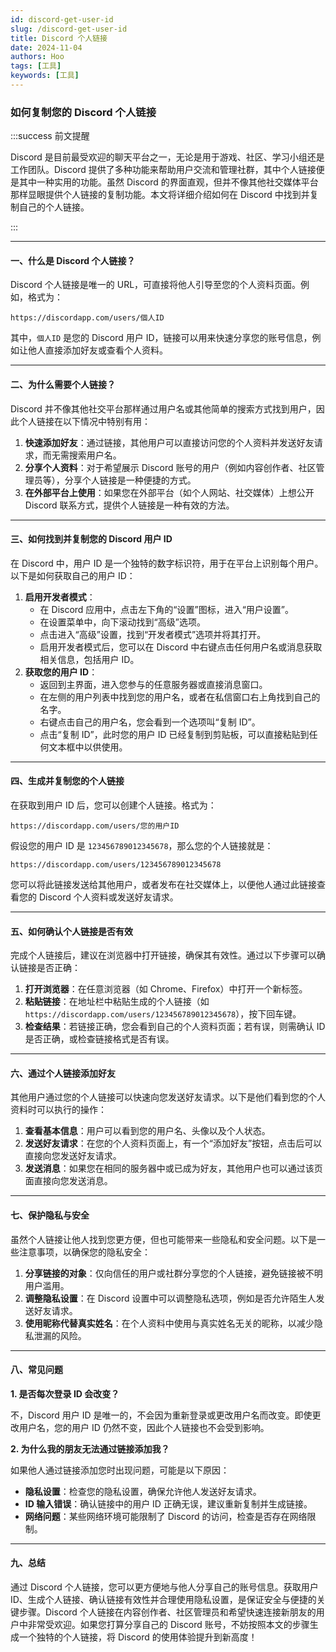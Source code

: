 ```yaml
---
id: discord-get-user-id
slug: /discord-get-user-id
title: Discord 个人链接
date: 2024-11-04
authors: Hoo
tags: [工具]
keywords: [工具]
---
```




### 如何复制您的 Discord 个人链接

:::success 前文提醒

Discord 是目前最受欢迎的聊天平台之一，无论是用于游戏、社区、学习小组还是工作团队。Discord 提供了多种功能来帮助用户交流和管理社群，其中个人链接便是其中一种实用的功能。虽然 Discord 的界面直观，但并不像其他社交媒体平台那样显眼提供个人链接的复制功能。本文将详细介绍如何在 Discord 中找到并复制自己的个人链接。

::: 


------

#### 一、什么是 Discord 个人链接？

Discord 个人链接是唯一的 URL，可直接将他人引导至您的个人资料页面。例如，格式为：

```
https://discordapp.com/users/個人ID
```

其中，`個人ID` 是您的 Discord 用户 ID，链接可以用来快速分享您的账号信息，例如让他人直接添加好友或查看个人资料。

------

#### 二、为什么需要个人链接？

Discord 并不像其他社交平台那样通过用户名或其他简单的搜索方式找到用户，因此个人链接在以下情况中特别有用：

1. **快速添加好友**：通过链接，其他用户可以直接访问您的个人资料并发送好友请求，而无需搜索用户名。
2. **分享个人资料**：对于希望展示 Discord 账号的用户（例如内容创作者、社区管理员等），分享个人链接是一种便捷的方式。
3. **在外部平台上使用**：如果您在外部平台（如个人网站、社交媒体）上想公开 Discord 联系方式，提供个人链接是一种有效的方法。

------

#### 三、如何找到并复制您的 Discord 用户 ID

在 Discord 中，用户 ID 是一个独特的数字标识符，用于在平台上识别每个用户。以下是如何获取自己的用户 ID：

1. **启用开发者模式**：
   - 在 Discord 应用中，点击左下角的“设置”图标，进入“用户设置”。
   - 在设置菜单中，向下滚动找到“高级”选项。
   - 点击进入“高级”设置，找到“开发者模式”选项并将其打开。
   - 启用开发者模式后，您可以在 Discord 中右键点击任何用户名或消息获取相关信息，包括用户 ID。
2. **获取您的用户 ID**：
   - 返回到主界面，进入您参与的任意服务器或直接消息窗口。
   - 在左侧的用户列表中找到您的用户名，或者在私信窗口右上角找到自己的名字。
   - 右键点击自己的用户名，您会看到一个选项叫“复制 ID”。
   - 点击“复制 ID”，此时您的用户 ID 已经复制到剪贴板，可以直接粘贴到任何文本框中以供使用。

------

#### 四、生成并复制您的个人链接

在获取到用户 ID 后，您可以创建个人链接。格式为：

```
https://discordapp.com/users/您的用户ID
```

假设您的用户 ID 是 `123456789012345678`，那么您的个人链接就是：

```
https://discordapp.com/users/123456789012345678
```

您可以将此链接发送给其他用户，或者发布在社交媒体上，以便他人通过此链接查看您的 Discord 个人资料或发送好友请求。

------

#### 五、如何确认个人链接是否有效

完成个人链接后，建议在浏览器中打开链接，确保其有效性。通过以下步骤可以确认链接是否正确：

1. **打开浏览器**：在任意浏览器（如 Chrome、Firefox）中打开一个新标签。
2. **粘贴链接**：在地址栏中粘贴生成的个人链接（如 `https://discordapp.com/users/123456789012345678`），按下回车键。
3. **检查结果**：若链接正确，您会看到自己的个人资料页面；若有误，则需确认 ID 是否正确，或检查链接格式是否有误。

------

#### 六、通过个人链接添加好友

其他用户通过您的个人链接可以快速向您发送好友请求。以下是他们看到您的个人资料时可以执行的操作：

1. **查看基本信息**：用户可以看到您的用户名、头像以及个人状态。
2. **发送好友请求**：在您的个人资料页面上，有一个“添加好友”按钮，点击后可以直接向您发送好友请求。
3. **发送消息**：如果您在相同的服务器中或已成为好友，其他用户也可以通过该页面直接向您发送消息。

------

#### 七、保护隐私与安全

虽然个人链接让他人找到您更方便，但也可能带来一些隐私和安全问题。以下是一些注意事项，以确保您的隐私安全：

1. **分享链接的对象**：仅向信任的用户或社群分享您的个人链接，避免链接被不明用户滥用。
2. **调整隐私设置**：在 Discord 设置中可以调整隐私选项，例如是否允许陌生人发送好友请求。
3. **使用昵称代替真实姓名**：在个人资料中使用与真实姓名无关的昵称，以减少隐私泄漏的风险。

------

#### 八、常见问题

**1. 是否每次登录 ID 会改变？**

不，Discord 用户 ID 是唯一的，不会因为重新登录或更改用户名而改变。即使更改用户名，您的用户 ID 仍然不变，因此个人链接也不会受到影响。

**2. 为什么我的朋友无法通过链接添加我？**

如果他人通过链接添加您时出现问题，可能是以下原因：

- **隐私设置**：检查您的隐私设置，确保允许他人发送好友请求。
- **ID 输入错误**：确认链接中的用户 ID 正确无误，建议重新复制并生成链接。
- **网络问题**：某些网络环境可能限制了 Discord 的访问，检查是否存在网络限制。

------

#### 九、总结

通过 Discord 个人链接，您可以更方便地与他人分享自己的账号信息。获取用户 ID、生成个人链接、确认链接有效性并合理使用隐私设置，是保证安全与便捷的关键步骤。Discord 个人链接在内容创作者、社区管理员和希望快速连接新朋友的用户中非常受欢迎。如果您打算分享自己的 Discord 账号，不妨按照本文的步骤生成一个独特的个人链接，将 Discord 的使用体验提升到新高度！